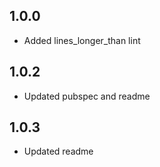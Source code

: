 ## 1.0.0
- Added lines_longer_than lint
## 1.0.2
- Updated pubspec and readme
## 1.0.3
- Updated readme
